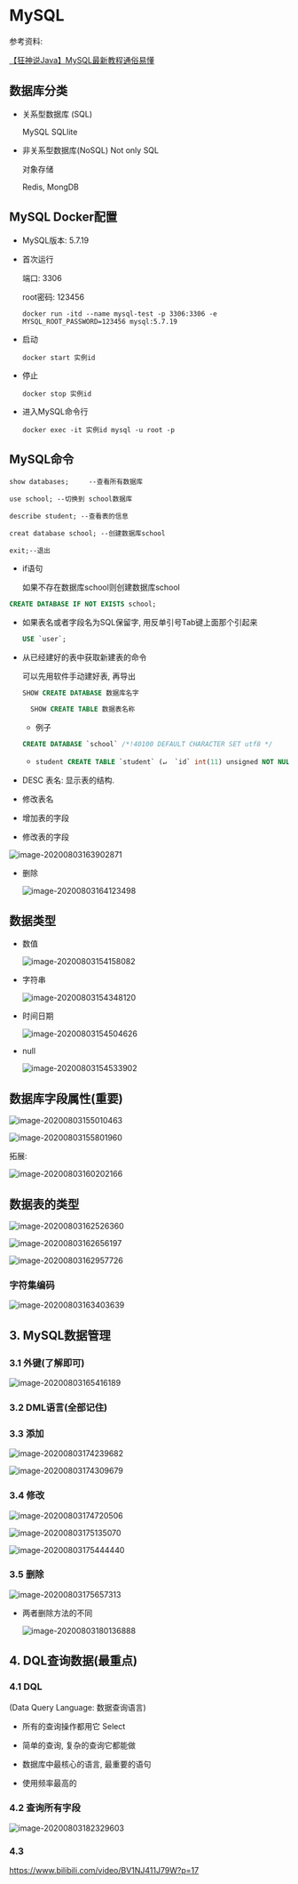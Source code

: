 # MySQL

参考资料: 

[【狂神说Java】MySQL最新教程通俗易懂](https://www.bilibili.com/video/BV1NJ411J79W)

## 数据库分类

- 关系型数据库 (SQL)

  MySQL SQLlite

- 非关系型数据库(NoSQL) Not only SQL

  对象存储

  Redis, MongDB

## MySQL Docker配置

- MySQL版本: 5.7.19

- 首次运行

  端口: 3306

  root密码: 123456

  ```shell
  docker run -itd --name mysql-test -p 3306:3306 -e MYSQL_ROOT_PASSWORD=123456 mysql:5.7.19
  ```

- 启动

  ```shell
  docker start 实例id
  ```

- 停止

  ```shell
  docker stop 实例id
  ```

- 进入MySQL命令行

  ```shell
  docker exec -it 实例id mysql -u root -p
  ```

##  MySQL命令

``` shell
show databases; 	--查看所有数据库
```

```shell
use school; --切换到 school数据库
```

```shell
describe student; --查看表的信息
```

```shell
creat database school; --创建数据库school
```

```shell
exit;--退出 
```

- if语句

  如果不存在数据库school则创建数据库school

```sql
CREATE DATABASE IF NOT EXISTS school;
```

- 如果表名或者字段名为SQL保留字, 用反单引号Tab键上面那个引起来

  ```sql
  USE `user`;
  ```

- 从已经建好的表中获取新建表的命令

  可以先用软件手动建好表, 再导出

  ```SQL
  SHOW CREATE DATABASE 数据库名字
  ```

  ```sql
  	SHOW CREATE TABLE 数据表名称
  ```

  - 例子

  ```sql
  CREATE DATABASE `school` /*!40100 DEFAULT CHARACTER SET utf8 */
  ```

  - ```sql
    student	CREATE TABLE `student` (↵  `id` int(11) unsigned NOT NULL AUTO_INCREMENT COMMENT '学员id',↵  `name` varchar(100) NOT NULL DEFAULT '' COMMENT '姓名',↵  `age` int(3) NOT NULL COMMENT '年龄',↵  PRIMARY KEY (`id`)↵) ENGINE=InnoDB AUTO_INCREMENT=3 DEFAULT CHARSET=utf8
    ```

- DESC  表名: 显示表的结构.
- 修改表名
- 增加表的字段
- 修改表的字段

![image-20200803163902871](MySQL-狂神.assets/image-20200803163902871.png)

- 删除

  ![image-20200803164123498](MySQL-狂神.assets/image-20200803164123498.png)

  



## 数据类型

- 数值

  ![image-20200803154158082](MySQL-狂神.assets/image-20200803154158082.png)

- 字符串

  ![image-20200803154348120](MySQL-狂神.assets/image-20200803154348120.png)

- 时间日期

  ![image-20200803154504626](MySQL-狂神.assets/image-20200803154504626.png)

- null

  ![image-20200803154533902](MySQL-狂神.assets/image-20200803154533902.png)

## 数据库字段属性(重要)

![image-20200803155010463](MySQL-狂神.assets/image-20200803155010463.png)

![image-20200803155801960](MySQL-狂神.assets/image-20200803155801960.png)

拓展: 

![image-20200803160202166](MySQL-狂神.assets/image-20200803160202166.png)

## 数据表的类型

![image-20200803162526360](MySQL-狂神.assets/image-20200803162526360.png)

![image-20200803162656197](MySQL-狂神.assets/image-20200803162656197.png)

![image-20200803162957726](MySQL-狂神.assets/image-20200803162957726.png)

### 字符集编码

![image-20200803163403639](MySQL-狂神.assets/image-20200803163403639.png)

## 3. MySQL数据管理

### 3.1 外键(了解即可)

![image-20200803165416189](MySQL-狂神.assets/image-20200803165416189.png)



### 3.2 DML语言(全部记住)



### 3.3 添加

![image-20200803174239682](MySQL-狂神.assets/image-20200803174239682.png)

![image-20200803174309679](MySQL-狂神.assets/image-20200803174309679.png)



### 3.4 修改

![image-20200803174720506](MySQL-狂神.assets/image-20200803174720506.png)

![image-20200803175135070](MySQL-狂神.assets/image-20200803175135070.png)

![image-20200803175444440](MySQL-狂神.assets/image-20200803175444440.png)

### 3.5 删除

![image-20200803175657313](MySQL-狂神.assets/image-20200803175657313.png)

- 两者删除方法的不同

  ![image-20200803180136888](MySQL-狂神.assets/image-20200803180136888.png)

## 4. DQL查询数据(最重点)

### 4.1 DQL

(Data Query Language: 数据查询语言)

- 所有的查询操作都用它 Select
- 简单的查询, 复杂的查询它都能做
- 数据库中最核心的语言, 最重要的语句

- 使用频率最高的

### 4.2 查询所有字段

![image-20200803182329603](MySQL-狂神.assets/image-20200803182329603.png)

### 4.3

https://www.bilibili.com/video/BV1NJ411J79W?p=17

